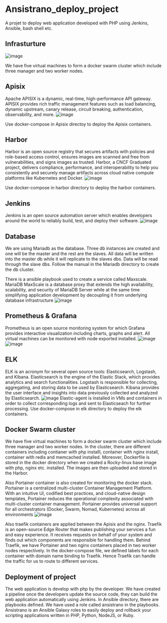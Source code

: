 # Ansistrano_deploy_project

A projet to deploy web application developed with PHP using Jenkins, Ansible, bash shell etc.

Infrasturture
-------------
![image](https://github.com/gordon1991112000/ansistrano_deploy_project/blob/main/IPZ%20%20Infrastructure.png)

We have five virtual machines to form a docker swarm cluster which include three manager and two worker nodes.

Apisix
------
Apache APISIX is a dynamic, real-time, high-performance API gateway. APISIX provides rich traffic management features such as load balancing, dynamic upstream, canary release, circuit breaking, authentication, observability, and more.
![image](https://github.com/gordon1991112000/Jenkins_ansistrano_deploy/blob/main/apisix_ingress.png)

Use docker-compose in Apisix directoy to deploy the Apisix containers.

Harbor
------
Harbor is an open source registry that secures artifacts with policies and role-based access control, ensures images are scanned and free from vulnerabilities, and signs images as trusted. Harbor, a CNCF Graduated project, delivers compliance, performance, and interoperability to help you consistently and securely manage artifacts across cloud native compute platforms like Kubernetes and Docker.
![image](https://github.com/gordon1991112000/Jenkins_ansistrano_deploy/blob/main/harbor_.PNG)

Use docker-compose in harbor directory to deploy the harbor containers.

Jenkins
-------
Jenkins is an open source automation server which enables developers around the world to reliably build, test, and deploy their software.
![image](https://user-images.githubusercontent.com/8767584/166629162-43c2b2fb-c6cc-4f87-ba6a-5e50b5d7a4ca.png)

Database
--------
We are using Mariadb as the database. Three db instances are created and one will be the master and the rest are the slaves. All data will be written into the master db while it will replicate to the slaves dbs. Data will be read through the slave dbs.
Follow the manual in the Mariadb directory to create the db cluster.

There is a ansible playbook used to create a service called Maxscale. MariaDB MaxScale is a database proxy that extends the high availability, scalability, and security of MariaDB Server while at the same time simplifying application development by decoupling it from underlying database infrastructure
![image](https://github.com/gordon1991112000/Jenkins_ansistrano_deploy/blob/main/maxscle.PNG)

Prometheus & Grafana
--------------------
Prometheus is an open source monitoring system for which Grafana provides interactive visualization including charts, graphs and alert. All virtual machines can be monitored with node exported installed.
![image](https://github.com/gordon1991112000/Jenkins_ansistrano_deploy/blob/main/prometheus.PNG)
![image](https://github.com/gordon1991112000/Jenkins_ansistrano_deploy/blob/main/grafana.PNG)

ELK
---
ELK is an acronym for several open source tools: Elasticsearch, Logstash, and Kibana. Elasticsearch is the engine of the Elastic Stack, which provides analytics and search functionalities. Logstash is responsible for collecting, aggregating, and storing data to be used by Elasticsearch. Kibana provides the user interface and insights into data previously collected and analyzed by Elasticsearch.
![image](https://github.com/gordon1991112000/Jenkins_ansistrano_deploy/blob/main/elk_.PNG)
Elastic-agent is installed in VMs and containers in order to collect corresponding logs and sent to Elasticseach for further processing.
Use docker-compose in elk directory to deploy the elk containers.

Docker Swarm cluster
--------------------
We have five virtual machines to form a docker swarm cluster which include three manager and two worker nodes. In the cluster, there are different containers including contianer with php installl, container with nginx install, container with redis and memcached installed.
Moreover, Dockerfile is stored in the docker directory when we created a Rocky-linux base image with php, nginx etc. installed. The images are then uploaded and stored in the Harbor.

Also Portainer container is also created for monitoring the docker stack. Portainer is a centralized multi-cluster Container Management Platform. 
With an intuitive UI, codified best practices, and cloud-native design templates, Portainer reduces the operational complexity associated with multi-cluster container management. 
Portainer provides universal support for all orchestrators (Docker, Swarm, Nomad, Kubernetes) across all environments
![image](https://github.com/gordon1991112000/Jenkins_ansistrano_deploy/blob/main/portainer.PNG)

Also traefik containers are applied between the Apisix and the nginx.
Traefik is an open-source Edge Router that makes publishing your services a fun and easy experience. It receives requests on behalf of your system and finds out which components are responsible for handling them.
Behind Traefik, we have Portainer and two nginx containers placed in two worker nodes respectively. In the docker-compose file, we defined labels for each container with domain name binding to Traefik. Hence Traefik can handle the traffic for us to route to different services.

Deployment of project
---------------------
The web application is develop with php by the developer. We have created a pipeline once the developers update the source code, they can build the web application automatically using Jenkins.
In Ansible directory, there are playbooks defined. We have used a role called ansistrano in the playbooks. Ansistrano is an Ansible Galaxy roles to easily deploy and rollback your scripting applications written in PHP, Python, NodeJS, or Ruby.
